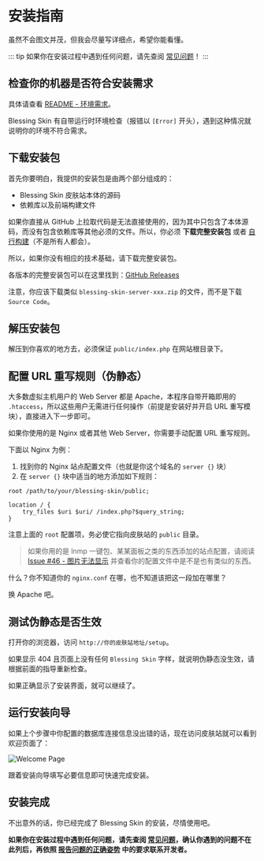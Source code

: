 # 安装指南

虽然不会图文并茂，但我会尽量写详细点，希望你能看懂。

::: tip
如果你在安装过程中遇到任何问题，请先查阅 [常见问题](/faq.md)！
:::

## 检查你的机器是否符合安装需求

具体请查看 [README - 环境需求](https://github.com/bs-community/blessing-skin-server/blob/master/README.md#%E7%8E%AF%E5%A2%83%E8%A6%81%E6%B1%82)。

Blessing Skin 有自带运行时环境检查（报错以 `[Error]` 开头），遇到这种情况就说明你的环境不符合需求。

## 下载安装包

首先你要明白，我提供的安装包是由两个部分组成的：

- Blessing Skin 皮肤站本体的源码
- 依赖库以及前端构建文件

如果你直接从 GitHub 上拉取代码是无法直接使用的，因为其中只包含了本体源码，而没有包含依赖库等其他必须的文件。所以，你必须 **下载完整安装包** 或者 [自行构建](https://github.com/bs-community/blessing-skin-server/blob/master/README.md#%E8%87%AA%E8%A1%8C%E6%9E%84%E5%BB%BA)（不是所有人都会）。

所以，如果你没有相应的技术基础，请下载完整安装包。

各版本的完整安装包可以在这里找到：[GitHub Releases](https://github.com/bs-community/blessing-skin-server/releases)

注意，你应该下载类似 `blessing-skin-server-xxx.zip` 的文件，而不是下载 `Source Code`。

## 解压安装包

解压到你喜欢的地方去，必须保证 `public/index.php` 在网站根目录下。

## 配置 URL 重写规则（伪静态）

大多数虚拟主机用户的 Web Server 都是 Apache，本程序自带开箱即用的 `.htaccess`，所以这些用户无需进行任何操作（前提是安装好并开启 URL 重写模块），直接进入下一步即可。

如果你使用的是 Nginx 或者其他 Web Server，你需要手动配置 URL 重写规则。

下面以 Nginx 为例：

1. 找到你的 Nginx 站点配置文件（也就是你这个域名的 `server {}` 块）
2. 在 `server {}` 块中适当的地方添加如下规则：

```nginx
root /path/to/your/blessing-skin/public;

location / {
    try_files $uri $uri/ /index.php?$query_string;
}
```

注意上面的 `root` 配置项，务必使它指向皮肤站的 `public` 目录。

> 如果你用的是 lnmp 一键包、某某面板之类的东西添加的站点配置，请阅读 [Issue #46 - 图片无法显示](https://github.com/printempw/blessing-skin-server/issues/46) 并查看你的配置文件中是不是也有类似的东西。

什么？你不知道你的 `nginx.conf` 在哪，也不知道该把这一段加在哪里？

换 Apache 吧。

## 测试伪静态是否生效

打开你的浏览器，访问 `http://你的皮肤站地址/setup`。

如果显示 404 且页面上没有任何 `Blessing Skin` 字样，就说明伪静态没生效，请根据前面的指导重新检查。

如果正确显示了安装界面，就可以继续了。

## 运行安装向导

如果上个步骤中你配置的数据库连接信息没出错的话，现在访问皮肤站就可以看到欢迎页面了：

![Welcome Page](https://i.loli.net/2018/02/08/5a7c1b7f4ab66.png)

跟着安装向导填写必要信息即可快速完成安装。

## 安装完成

不出意外的话，你已经完成了 Blessing Skin 的安装，尽情使用吧。

**如果你在安装过程中遇到任何问题，请先查阅 [常见问题](/faq.md)，确认你遇到的问题不在此列后，再依照 [报告问题的正确姿势](/report.md) 中的要求联系开发者。**
